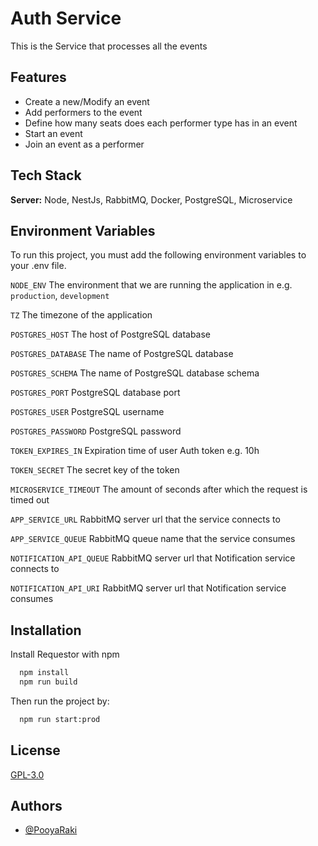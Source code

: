 
# Auth Service

This is the Service that processes all the events

## Features
- Create a new/Modify an event
- Add performers to the event
- Define how many seats does each performer type has in an event
- Start an event
- Join an event as a performer
## Tech Stack

**Server:** Node, NestJs, RabbitMQ, Docker, PostgreSQL, Microservice


## Environment Variables

To run this project, you must add the following environment variables to your .env file.

`NODE_ENV`
The environment that we are running the application in e.g. `production`, `development`

`TZ`
The timezone of the application

`POSTGRES_HOST`
The host of PostgreSQL database

`POSTGRES_DATABASE`
The name of PostgreSQL database

`POSTGRES_SCHEMA`
The name of PostgreSQL database schema

`POSTGRES_PORT`
PostgreSQL database port

`POSTGRES_USER`
PostgreSQL username

`POSTGRES_PASSWORD`
PostgreSQL password

`TOKEN_EXPIRES_IN`
Expiration time of user Auth token e.g. 10h

`TOKEN_SECRET`
The secret key of the token

`MICROSERVICE_TIMEOUT`
The amount of seconds after which the request is timed out

`APP_SERVICE_URL`
RabbitMQ server url that the service connects to

`APP_SERVICE_QUEUE`
RabbitMQ queue name that the service consumes

`NOTIFICATION_API_QUEUE`
RabbitMQ server url that Notification service connects to

`NOTIFICATION_API_URI`
RabbitMQ server url that Notification service consumes

## Installation

Install Requestor with npm

```bash
  npm install
  npm run build
```
Then run the project by:
```bash
  npm run start:prod
```
## License

[GPL-3.0](https://github.com/PooyaRaki/EventManagement/blob/master/LICENSE)


## Authors

- [@PooyaRaki](https://www.github.com/PooyaRaki)

